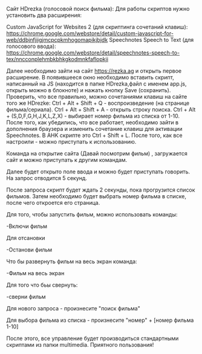 Сайт HDrezka (голосовой поиск фильма):
Для работы скриптов нужно установить два расширения:

Custom JavaScript for Websites 2 (для скриптинга сочетаний клавиш): https://chrome.google.com/webstore/detail/custom-javascript-for-web/ddbjnfjiigjmcpcpkmhogomapikjbjdk
Speechnotes Speech to Text (для голосового ввода): https://chrome.google.com/webstore/detail/speechnotes-speech-to-tex/nncconplehmbkbhkgkodmnkfaflopkji

Далее необходимо зайти на сайт https://rezka.ag и открыть первое расширение. В появившееся окно необходимо вставить скрипт, написанный на JS (находится в папке HDrezka,файл с именем app.js, открыть можно в блокноте) и нажать кнопку Save (сохранить). Проверить, что все правильно, можно сочетаниями клавиш на сайте того же HDrezke: Ctrl + Alt + Shift + Q - воспроизведение (на странице фильма/сериала). Ctrl + Alt + Shift + A - открыть строку поиска. Ctrl + Alt + (S,D,F,G,H,J,K,L,Z,X) - выбирает номер фильма из списка от 1-10. После того, как убедились, что все работает, необходимо зайти в дополнения браузера и изменить сочетание клавиш для активации Speechnotes. В AHK скрипте это Ctrl + Shift + L. После того, как все настроили - можно приступать к использованию.

Команда на открытие сайта (Давай посмотрим фильм) , загружается сайт и можно приступать к другим командам.

Далее будет открыто поле ввода и можно будет приступать говорить.
На запрос отводится 5 секунд.

После запроса скрипт будет ждать 2 секунды, пока прогрузится список фильмов. Затем необходимо будет выбрать номер фильма в списке, после чего откроется его страница.

Для того, чтобы запустить фильм, можно использовать команды:

-Включи фильм

Для отсановки

-Останови фильм

Что бы развернуть фильм на весь экран команда:

-Фильм на весь экран

Для того что бьы свернуть:

-сверни фильм

Для нового запроса - произнесите "поиск фильма"

Для выбора фильма из списка - произнесите "номер" + [номер фильма 1-10]

После этого, все управление будет производиться стандартными скриптами из папки multimedia.
Приятного пользования!
